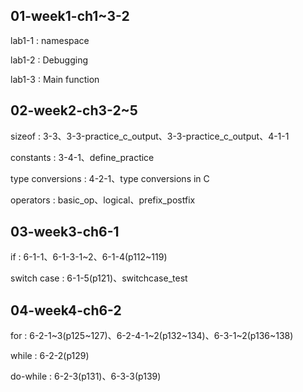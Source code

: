 ## 01-week1-ch1~3-2
lab1-1 : namespace

lab1-2 : Debugging

lab1-3 : Main function

## 02-week2-ch3-2~5
sizeof : 3-3、3-3-practice_c_output、3-3-practice_c_output、4-1-1

constants : 3-4-1、define_practice

type conversions : 4-2-1、type conversions in C

operators : basic_op、logical、prefix_postfix

## 03-week3-ch6-1
if : 6-1-1、6-1-3-1\~2、6-1-4(p112~119)

switch case : 6-1-5(p121)、switchcase_test

## 04-week4-ch6-2
for : 6-2-1\~3(p125\~127)、6-2-4-1\~2(p132\~134)、6-3-1\~2(p136\~138)

while : 6-2-2(p129)

do-while : 6-2-3(p131)、6-3-3(p139)
